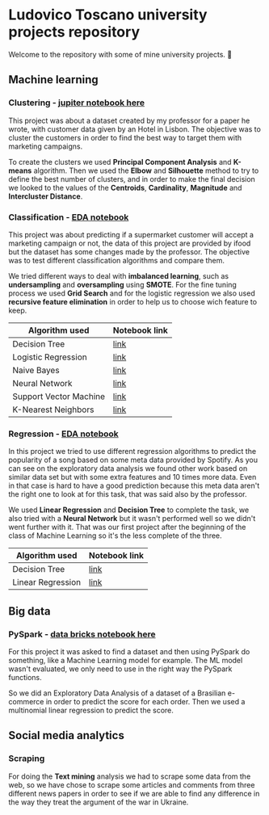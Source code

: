 # Ludovico Toscano university projects repository
Welcome to the repository with some of mine university projects. 👋

## Machine learning
### Clustering - [jupiter notebook here](https://github.com/ludotosk/university-projects/blob/main/machine-learning/project3/Project%203%20.ipynb)

This project was about a dataset created by my professor for a paper he wrote, with customer data given by an Hotel in Lisbon. The objective was to cluster the customers in order to find the best way to target them with marketing campaigns.

To create the clusters we used **Principal Component Analysis** and **K-means** algorithm. Then we used the **Elbow** and **Silhouette** method to try to define the best number of clusters, and in order to make the final decision we looked to the values of the **Centroids**, **Cardinality**, **Magnitude** and **Intercluster Distance**.

### Classification - [EDA notebook](https://github.com/ludotosk/university-projects/blob/main/machine-learning/project2/Project2-README.ipynb)

This project was about predicting if a supermarket customer will accept a marketing campaign or not, the data of this project are provided by ifood but the dataset has some changes made by the professor. The objective was to test different classification algorithms and compare them. 

We tried different ways to deal with **imbalanced learning**, such as **undersampling** and **oversampling** using **SMOTE**. For the fine tuning process we used **Grid Search** and for the logistic regression we also used **recursive feature elimination** in order to help us to choose wich feature to keep.

| Algorithm used         | Notebook link                                                                                                                                 |
|------------------------|-----------------------------------------------------------------------------------------------------------------------------------------------|
| Decision Tree          | [link](https://github.com/ludotosk/university-projects/blob/main/machine-learning/project2/Project2-%20DT.ipynb)                              |
| Logistic Regression    | [link](https://github.com/ludotosk/university-projects/blob/main/machine-learning/project2/Project2-%20Logistic%20Regression.ipynb)           |
| Naive Bayes            | [link](https://github.com/ludotosk/university-projects/blob/main/machine-learning/project2/Project2-%20Na%C3%AFve%20Bayes%20Classifier.ipynb) |
| Neural Network         | [link](https://github.com/ludotosk/university-projects/blob/main/machine-learning/project2/Project2-%20Neural%20Network.ipynb)                |
| Support Vector Machine | [link](https://github.com/ludotosk/university-projects/blob/main/machine-learning/project2/Project2-%20SVM.ipynb)                             |
| K-Nearest Neighbors    | [link](https://github.com/ludotosk/university-projects/blob/main/machine-learning/project2/Project2-%20KNN.ipynb)                             |

### Regression - [EDA notebook](https://github.com/ludotosk/university-projects/blob/main/machine-learning/project1/Data_preparation_and_exploration_group_E.ipynb)

In this project we tried to use different regression algorithms to predict the popularity of a song based on some meta data provided by Spotify. As you can see on the exploratory data analysis we found other work based on similar data set but with some extra features and 10 times more data. Even in that case is hard to have a good prediction because this meta data aren't the right one to look at for this task, that was said also by the professor.

We used **Linear Regression** and **Decision Tree** to complete the task, we also tried with a **Neural Network** but it wasn't performed well so we didn't went further with it. That was our first project after the beginning of the class of Machine Learning so it's the less complete of the three.

| Algorithm used    | Notebook link                                                                                                |
|-------------------|--------------------------------------------------------------------------------------------------------------|
| Decision Tree     | [link](https://github.com/ludotosk/university-projects/blob/main/machine-learning/project1/DT_Group_E.ipynb) |
| Linear Regression | [link](https://github.com/ludotosk/university-projects/blob/main/machine-learning/project1/LR_Group_E.ipynb) |

## Big data
### PySpark - [data bricks notebook here](https://databricks-prod-cloudfront.cloud.databricks.com/public/4027ec902e239c93eaaa8714f173bcfc/8951170136253674/4022108160822800/7461935275397430/latest.html)

For this project it was asked to find a dataset and then using PySpark do something, like a Machine Learning model for example. The ML model wasn't evaluated, we only need to use in the right way the PySpark functions.

So we did an Exploratory Data Analysis of a dataset of a Brasilian e-commerce in order to predict the score for each order. Then we used a multinomial linear regression to predict the score.

## Social media analytics

### Scraping

For doing the **Text mining** analysis we had to scrape some data from the web, so we have chose to scrape some articles and comments from three different news papers in order to see if we are able to find any difference in the way they treat the argument of the war in Ukraine.

